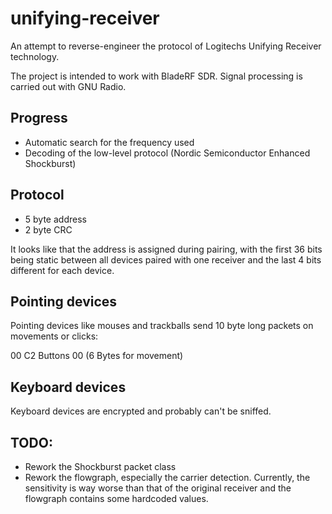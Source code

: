 # unifying-receiver

An attempt to reverse-engineer the protocol of Logitechs Unifying Receiver technology.

The project is intended to work with BladeRF SDR. Signal processing is carried out with
GNU Radio.

## Progress
* Automatic search for the frequency used
* Decoding of the low-level protocol (Nordic Semiconductor Enhanced Shockburst)

## Protocol
* 5 byte address
* 2 byte CRC

It looks like that the address is assigned during pairing, with the first 36 bits
being static between all devices paired with one receiver and the last 4 bits
different for each device.

## Pointing devices
Pointing devices like mouses and trackballs send 10 byte long packets on
movements or clicks:

00 C2 Buttons 00 (6 Bytes for movement)

## Keyboard devices
Keyboard devices are encrypted and probably can't be sniffed.

## TODO:
* Rework the Shockburst packet class
* Rework the flowgraph, especially the carrier detection. Currently, the sensitivity is
  way worse than that of the original receiver and the flowgraph contains some hardcoded values.
